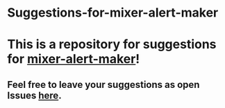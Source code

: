 # Suggestions-for-mixer-alert-maker

# This is a repository for suggestions for [mixer-alert-maker](https://mixer-alerts.netlify.com/)!

## Feel free to leave your suggestions as open Issues [here](https://github.com/CroGamer12/suggestions-for-mixer-alert-maker/issues).
